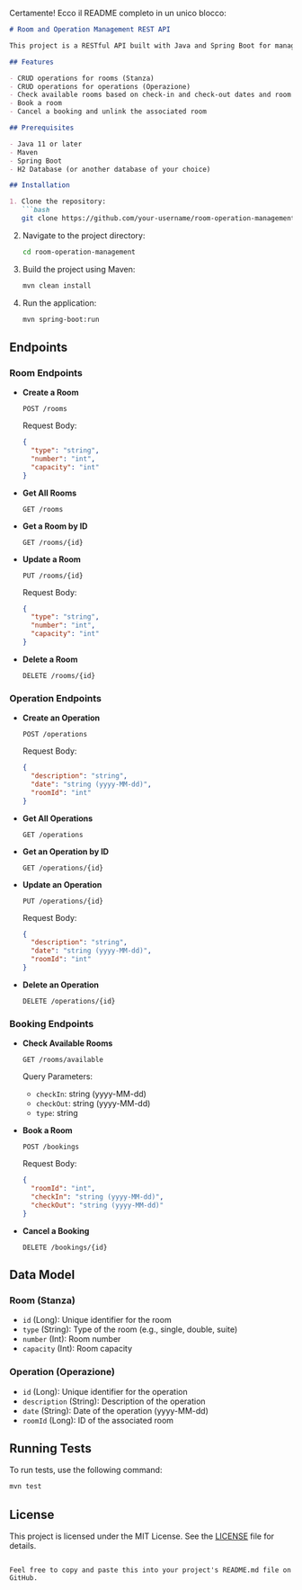 Certamente! Ecco il README completo in un unico blocco:

```markdown
# Room and Operation Management REST API

This project is a RESTful API built with Java and Spring Boot for managing rooms and operations. It supports CRUD operations for both entities, checks room availability based on date and type, and handles room bookings and cancellations.

## Features

- CRUD operations for rooms (Stanza)
- CRUD operations for operations (Operazione)
- Check available rooms based on check-in and check-out dates and room type
- Book a room
- Cancel a booking and unlink the associated room

## Prerequisites

- Java 11 or later
- Maven
- Spring Boot
- H2 Database (or another database of your choice)

## Installation

1. Clone the repository:
   ```bash
   git clone https://github.com/your-username/room-operation-management.git
   ```

2. Navigate to the project directory:
   ```bash
   cd room-operation-management
   ```

3. Build the project using Maven:
   ```bash
   mvn clean install
   ```

4. Run the application:
   ```bash
   mvn spring-boot:run
   ```

## Endpoints

### Room Endpoints

- **Create a Room**
  ```http
  POST /rooms
  ```
  Request Body:
  ```json
  {
    "type": "string",
    "number": "int",
    "capacity": "int"
  }
  ```

- **Get All Rooms**
  ```http
  GET /rooms
  ```

- **Get a Room by ID**
  ```http
  GET /rooms/{id}
  ```

- **Update a Room**
  ```http
  PUT /rooms/{id}
  ```
  Request Body:
  ```json
  {
    "type": "string",
    "number": "int",
    "capacity": "int"
  }
  ```

- **Delete a Room**
  ```http
  DELETE /rooms/{id}
  ```

### Operation Endpoints

- **Create an Operation**
  ```http
  POST /operations
  ```
  Request Body:
  ```json
  {
    "description": "string",
    "date": "string (yyyy-MM-dd)",
    "roomId": "int"
  }
  ```

- **Get All Operations**
  ```http
  GET /operations
  ```

- **Get an Operation by ID**
  ```http
  GET /operations/{id}
  ```

- **Update an Operation**
  ```http
  PUT /operations/{id}
  ```
  Request Body:
  ```json
  {
    "description": "string",
    "date": "string (yyyy-MM-dd)",
    "roomId": "int"
  }
  ```

- **Delete an Operation**
  ```http
  DELETE /operations/{id}
  ```

### Booking Endpoints

- **Check Available Rooms**
  ```http
  GET /rooms/available
  ```
  Query Parameters:
  - `checkIn`: string (yyyy-MM-dd)
  - `checkOut`: string (yyyy-MM-dd)
  - `type`: string

- **Book a Room**
  ```http
  POST /bookings
  ```
  Request Body:
  ```json
  {
    "roomId": "int",
    "checkIn": "string (yyyy-MM-dd)",
    "checkOut": "string (yyyy-MM-dd)"
  }
  ```

- **Cancel a Booking**
  ```http
  DELETE /bookings/{id}
  ```

## Data Model

### Room (Stanza)

- `id` (Long): Unique identifier for the room
- `type` (String): Type of the room (e.g., single, double, suite)
- `number` (Int): Room number
- `capacity` (Int): Room capacity

### Operation (Operazione)

- `id` (Long): Unique identifier for the operation
- `description` (String): Description of the operation
- `date` (String): Date of the operation (yyyy-MM-dd)
- `roomId` (Long): ID of the associated room

## Running Tests

To run tests, use the following command:
```bash
mvn test
```

## License

This project is licensed under the MIT License. See the [LICENSE](LICENSE) file for details.
```

Feel free to copy and paste this into your project's README.md file on GitHub.
